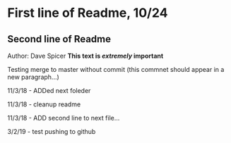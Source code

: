 # First line of Readme, 10/24
## Second line of Readme
Author: Dave Spicer
**This text is _extremely_ important**

Testing merge to master without commit (this commnet should appear in a new paragraph...)

11/3/18 - ADDed next foleder

11/3/18 - cleanup readme

11/3/18 - ADD second line to next file...

3/2/19 - test pushing to github
